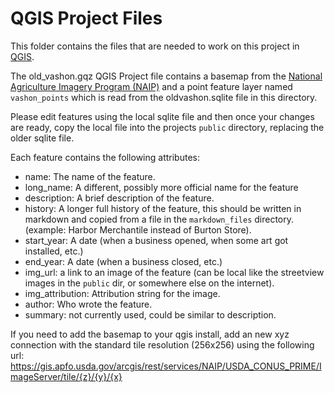 # QGIS Project Files

This folder contains the files that are needed to work on this project in [QGIS](https://www.qgis.org/en/site/).

The old_vashon.gqz QGIS Project file contains a basemap from the [National Agriculture Imagery Program (NAIP)](https://naip-usdaonline.hub.arcgis.com/) and a point feature layer named `vashon_points` which is read from the oldvashon.sqlite file in this directory.

Please edit features using the local sqlite file and then once your changes are ready, copy the local file into the projects `public` directory, replacing the older sqlite file.

Each feature contains the following attributes:

- name: The name of the feature.
- long_name: A different, possibly more official name for the feature
- description: A brief description of the feature.
- history: A longer full history of the feature, this should be written in markdown and copied from a file in the `markdown_files` directory.
  (example: Harbor Merchantile instead of Burton Store).
- start_year: A date (when a business opened, when some art got installed, etc.)
- end_year: A date (when a business closed, etc.)
- img_url: a link to an image of the feature (can be local like the streetview images in the `public` dir, or somewhere else on the internet).
- img_attribution: Attribution string for the image.
- author: Who wrote the feature.
- summary: not currently used, could be similar to description.

If you need to add the basemap to your qgis install, add an new xyz connection with the standard tile resolution (256x256) using the following url: https://gis.apfo.usda.gov/arcgis/rest/services/NAIP/USDA_CONUS_PRIME/ImageServer/tile/{z}/{y}/{x}

